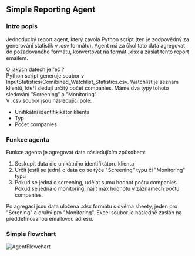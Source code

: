 ## Simple Reporting Agent 
### Intro popis 
Jednoduchý report agent, který zavolá Python script (ten je zodpovědný za generování statistik v .csv formátu). Agent má za úkol tato data agregovat do požadovaného formátu, konvertovat na formát .xlsx a zaslat tento report emailem.

O jakých datech je řeč ? <br/>
Python script generuje soubor v InputStatistics/Comibined_Watchlist_Statistics.csv.
Watchlist je seznam klientů, kteří sledují určitý počet companies. Máme dva typy tohoto sledování "Screening" a "Monitoring".<br/>
V .csv soubor jsou následující pole:
- Unifikátní identifikikátor klienta
- Typ
- Počet companies

### Funkce agenta
Funkce agenta je agregovat data následujícím způsobem:
1. Seskupit data dle unikátního identifikátoru klienta
2. Určit jestli se jedná o data co se týče "Screening" typu či "Monitoring" typu
3. Pokud se jedná o screening, udělat sumu hodnot počtu companies. Pokud se jedná o monitoring, najít max hodnotu v záznamech počtu companies.

Po agregaci jsou data uložena .xlsx formátu s dvěma sheety, jeden pro "Screning" a druhý pro "Monitoring". Excel soubor je následně zaslán na předdefinovanou emailovou adresu.

### Simple flowchart
![AgentFlowchart](https://user-images.githubusercontent.com/93519893/167251461-ee398ce1-a9be-4c5c-bd22-4e9d642f7734.png)


